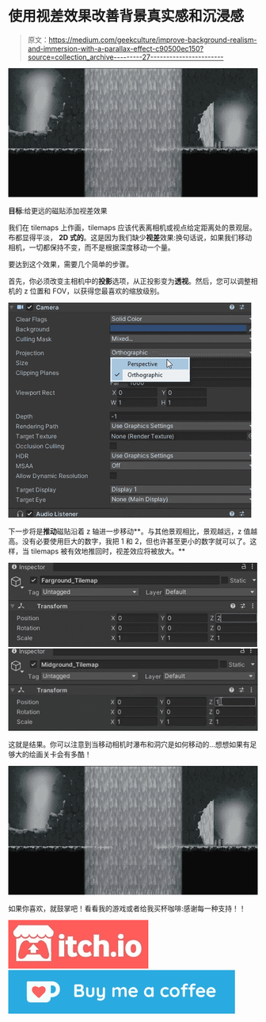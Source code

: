# 使用视差效果改善背景真实感和沉浸感

> 原文：<https://medium.com/geekculture/improve-background-realism-and-immersion-with-a-parallax-effect-c90500ec150?source=collection_archive---------27----------------------->

![](img/0a9dc9188c94bd483daf639654876ad6.png)

**目标**:给更远的磁贴添加视差效果

我们在 tilemaps 上作画，tilemaps 应该代表离相机或视点给定距离处的景观层。布都显得平淡， **2D 式的**。这是因为我们缺少**视差**效果:换句话说，如果我们移动相机，一切都保持不变，而不是根据深度移动一个量。

要达到这个效果，需要几个简单的步骤。

首先，你必须改变主相机中的**投影**选项，从正投影变为**透视**。然后，您可以调整相机的 z 位置和 FOV，以获得您最喜欢的缩放级别。

![](img/304b52be89a27a20159908ebc0ca7b84.png)

下一步将是**推动**磁贴沿着 z 轴进一步移动**。与其他景观相比，景观越远，z 值越高。没有必要使用巨大的数字，我把 1 和 2，但也许甚至更小的数字就可以了。这样，当 tilemaps 被有效地推回时，视差效应将被放大。**

![](img/63686315ca60413969c5eea4d833ecbc.png)![](img/370751ed3b2c436d18a3699c8c777065.png)

这就是结果。你可以注意到当移动相机时瀑布和洞穴是如何移动的…想想如果有足够大的绘画关卡会有多酷！

![](img/0a9dc9188c94bd483daf639654876ad6.png)

如果你喜欢，就鼓掌吧！看看我的游戏或者给我买杯咖啡:感谢每一种支持！！

[![](img/dcf4d4b1f490c7140043d8f0460f4aff.png)](https://danioquero.itch.io/)[![](img/99eb2091d096af2a73a26040fdfa987a.png)](https://ko-fi.com/danioquero)